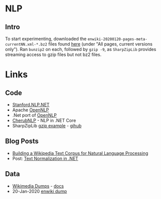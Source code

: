 # NLP

## Intro

To start experimenting, downloaded the `enwiki-20200120-pages-meta-currentNN.xml-*.bz2` files found [here](https://dumps.wikimedia.org/enwiki/20200120/) (under "All pages, current versions only").
Ran `bunzip2` on each, followed by `gzip -9`, as `SharpZipLib` provides streaming access to gzip files but not bz2 files.


# Links

## Code

* [Stanford.NLP.NET](https://sergey-tihon.github.io/Stanford.NLP.NET/)
* Apache [OpenNLP](https://opennlp.apache.org/)
* .Net port of [OpenNLP](https://github.com/AlexPoint/OpenNlp)
* [CherubNLP](https://github.com/SciSharp/CherubNLP) - NLP in .NET Core
* SharpZipLib [gzip example](https://github.com/icsharpcode/SharpZipLib/wiki/GZip-and-Tar-Samples) - [gihub](https://github.com/icsharpcode/SharpZipLib)

## Blog Posts

* [Building a Wikipedia Text Corpus for Natural Language Processing](https://www.kdnuggets.com/2017/11/building-wikipedia-text-corpus-nlp.html)
* Post: [Text Normalization in .NET](https://medium.com/scisharp/text-normalization-of-nlp-in-net-1c9e296d2b58)

## Data

* [Wikimedia Dumps](https://dumps.wikimedia.org/) - [docs](https://meta.wikimedia.org/wiki/Data_dumps)
* 20-Jan-2020 [enwiki dump](https://dumps.wikimedia.org/enwiki/20200120/)

